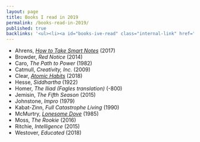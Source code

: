 ```yaml
---
layout: page
title: Books I read in 2019
permalink: /books-read-in-2019/
published: true
backlinks: '<ul><li><a id="books-ive-read" class="internal-link" href="/books-ive-read/">Books I&#39;ve read</a></li></ul>'
---
```


* Ahrens, _<a id="ahrens-smart-notes" class="internal-link" href="/ahrens-smart-notes/">How to Take Smart Notes</a>_ (2017) 
* Browder, _Red Notice_ (2014) 
* Caro, _The Path to Power_ (1982) 
* Catmull, _Creativity, Inc._ (2009) 
* Clear, _<a id="clear-atomic-habits" class="internal-link" href="/clear-atomic-habits/">Atomic Habits</a>_ (2018) 
* Hesse, _Siddhartha_ (1922) 
* Homer, _The Iliad (Fagles translation)_ (-800) 
* Jemisin, _The Fifth Season_ (2015) 
* Johnstone, _Impro_ (1979) 
* Kabat-Zinn, _Full Catastrophe Living_ (1990) 
* McMurtry, _<a id="mcmurtry-lonesome-dove" class="internal-link" href="/mcmurtry-lonesome-dove/">Lonesome Dove</a>_ (1985) 
* Moss, _The Rookie_ (2016) 
* Ritchie, _Intelligence_ (2015) 
* Westover, _Educated_ (2018) 
